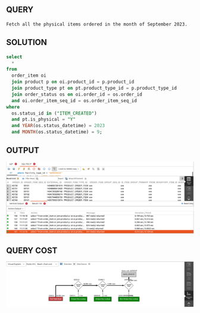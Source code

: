 ## QUERY
    Fetch all the physical items ordered in the month of September 2023.


## SOLUTION
```sql
select 
  * 
from 
  order_item oi 
  join product p on oi.product_id = p.product_id 
  join product_type pt on pt.product_type_id = p.product_type_id 
  join order_status os on oi.order_id = os.order_id 
  and oi.order_item_seq_id = os.order_item_seq_id 
where 
  os.status_id in ("ITEM_CREATED") 
  and pt.is_physical = "Y" 
  and YEAR(os.status_datetime) = 2023 
  and MONTH(os.status_datetime) = 9;

```

## OUTPUT

![Alt text](image-10.png)

## QUERY COST 

![Alt text](image-11.png)